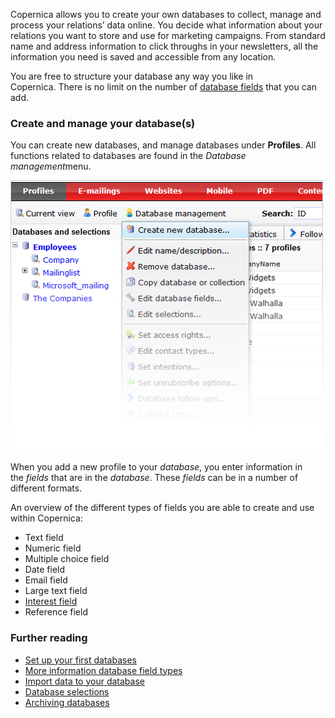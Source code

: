 Copernica allows you to create your own databases to collect, manage and
process your relations’ data online. You decide what information about
your relations you want to store and use for marketing campaigns. From
standard name and address information to click throughs in your
newsletters, all the information you need is saved and accessible from
any location.

You are free to structure your database any way you like in
Copernica. There is no limit on the number of [database
fields](./database-and-collection-field-types.md)
that you can add. 

### Create and manage your database(s)

You can create new databases, and manage databases under **Profiles**.
All functions related to databases are found in the *Database
management*menu.

![](../images/database-management-menu.png)

When you add a new profile to your *database*, you enter information in
the *fields* that are in the *database*. These *fields* can be in a
number of different formats.

An overview of the different types of fields you are able to create and
use within Copernica:

-   Text field
-   Numeric field
-   Multiple choice field
-   Date field
-   Email field
-   Large text field
-   [Interest
    field](./working-with-interest-fields-and-groups.md)
-   Reference field

### Further reading

-   [Set up your first
    databases](./how-do-i-set-up-my-database.md)
-   [More information database field
    types](./working-with-interest-fields-and-groups.md)
-   [Import data to your
    database](./setting-up-your-database-and-import-your-contacts.md)
-   [Database
    selections](./working-with-selections.md)
-   [Archiving
    databases](./archiving-databases-and-selections.md)

